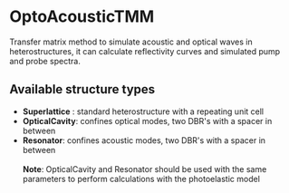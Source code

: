 # OptoAcousticTMM
Transfer matrix method to simulate acoustic and optical waves in heterostructures, it can calculate reflectivity curves and simulated pump and probe spectra.
## Available structure types
- **Superlattice** : standard heterostructure with a repeating unit cell
- **OpticalCavity**: confines optical modes, two DBR's with a spacer in between
- **Resonator**: confines acoustic modes, two DBR's with a spacer in between <br/> <br/>
**Note**: OpticalCavity and Resonator should be used with the same parameters to perform calculations with the photoelastic model
